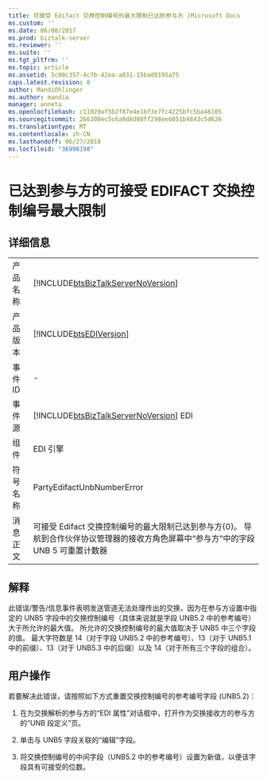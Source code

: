 ```yaml
---
title: 可接受 Edifact 交换控制编号的最大限制已达到参与方 |Microsoft Docs
ms.custom: ''
ms.date: 06/08/2017
ms.prod: biztalk-server
ms.reviewer: ''
ms.suite: ''
ms.tgt_pltfrm: ''
ms.topic: article
ms.assetid: 5c00c357-4c7b-42ea-a031-15bad0195a75
caps.latest.revision: 8
author: MandiOhlinger
ms.author: mandia
manager: anneta
ms.openlocfilehash: c11029af5b2f87e4e1bf3e7fc4225bfc5ba46105
ms.sourcegitcommit: 266308ec5c6a9d8d80ff298ee6051b4843c5d626
ms.translationtype: MT
ms.contentlocale: zh-CN
ms.lasthandoff: 06/27/2018
ms.locfileid: "36998198"
---
```

# <a name="max-limit-of-acceptable-edifact-interchange-control-number-has-reached-for-party"></a>已达到参与方的可接受 EDIFACT 交换控制编号最大限制
## <a name="details"></a>详细信息  
  
|                 |                                                                                                                                                                                              |
|-----------------|----------------------------------------------------------------------------------------------------------------------------------------------------------------------------------------------|
|  产品名称   |                                                      [!INCLUDE[btsBizTalkServerNoVersion](../includes/btsbiztalkservernoversion-md.md)]                                                      |
| 产品版本 |                                                                  [!INCLUDE[btsEDIVersion](../includes/btsediversion-md.md)]                                                                  |
|    事件 ID     |                                                                                              -                                                                                               |
|  事件源   |                                                    [!INCLUDE[btsBizTalkServerNoVersion](../includes/btsbiztalkservernoversion-md.md)] EDI                                                    |
|    组件    |                                                                                          EDI 引擎                                                                                          |
|  符号名称  |                                                                                  PartyEdifactUnbNumberError                                                                                  |
|  消息正文   | 可接受 Edifact 交换控制编号的最大限制已达到参与方{0}。 导航到合作伙伴协议管理器的接收方角色屏幕中“参与方”中的字段 UNB 5 可重置计数器 |
  
## <a name="explanation"></a>解释  
 此错误/警告/信息事件表明发送管道无法处理传出的交换，因为在参与方设置中指定的 UNB5 字段中的交换控制编号（具体来说就是字段 UNB5.2 中的参考编号）大于所允许的最大值。 所允许的交换控制编号的最大值取决于 UNB5 中三个字段的值。 最大字符数是 14（对于字段 UNB5.2 中的参考编号）、13（对于 UNB5.1 中的前缀）、13（对于 UNB5.3 中的后缀）以及 14（对于所有三个字段的组合）。  
  
## <a name="user-action"></a>用户操作  
 若要解决此错误，请按照如下方式重置交换控制编号的参考编号字段 (UNB5.2)：  
  
1.  在为交换解析的参与方的“EDI 属性”对话框中，打开作为交换接收方的参与方的“UNB 段定义”页。  
  
2.  单击与 UNB5 字段关联的“编辑”字段。  
  
3.  将交换控制编号的中间字段（UNB5.2 中的参考编号）设置为新值，以便该字段具有可接受的位数。